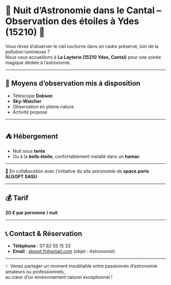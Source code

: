 # 🌌 Nuit d’Astronomie dans le Cantal – Observation des étoiles à Ydes (15210) 🌌

Vous rêvez d’observer le ciel nocturne dans un cadre préservé, loin de la pollution lumineuse ?  
Nous vous accueillons à **La Layterie (15210 Ydes, Cantal)** pour une soirée magique dédiée à l’astronomie.  

---

## 🔭 Moyens d’observation mis à disposition
- Télescope **Dobson**  
- **Sky-Watcher**  
- Observation en pleine nature 
- Activité proposé 

---

## ⛺ Hébergement
- Nuit sous **tente**  
- Ou à la **belle étoile**, confortablement installé dans un **hamac**  

---

🤝 En collaboration avec l’initiative du site astronomie de **space.paris ALGOPT SASU**  

---

## 💰 Tarif
**20 € par personne / nuit**  

---

## 📞 Contact & Réservation
- **Téléphone** : 07 82 55 15 33  
- **Email** : [algopt.fr@gmail.com](mailto:algopt.fr@gmail.com) (objet : *Astronomie*)  

---

✨ Venez partager un moment inoubliable entre passionnés d’astronomie amateurs ou professionnels,  
au cœur d’un environnement naturel exceptionnel !